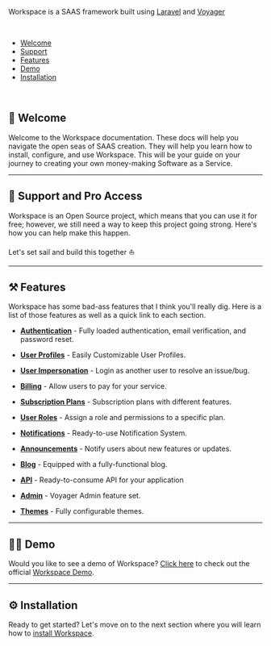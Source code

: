 Workspace is a SAAS framework built using [Laravel](https://laravel.com) and [Voyager](https://voy.in)

<br>

- [Welcome](#welcome)
- [Support](#support)
- [Features](#features)
- [Demo](#demo)
- [Installation](#installation)

<br>

<a name="welcome"></a>
## 👋 Welcome


Welcome to the Workspace documentation. These docs will help you navigate the open seas of SAAS creation. They will help you learn how to install, configure, and use Workspace. This will be your guide on your journey to creating your own money-making Software as a Service.

---

<a name="support"></a>
## 🚀 Support and Pro Access

Workspace is an Open Source project, which means that you can use it for free; however, we still need a way to keep this project going strong. Here's how you can help make this happen.

Let's set sail and build this together ⛵

---

<a name="features"></a>

## ⚒️ Features
Workspace has some bad-ass features that I think you'll really dig. Here is a list of those features as well as a quick link to each section.

- [**Authentication**](/docs/features/authentication) - Fully loaded authentication, email verification, and password reset.

- [**User Profiles**](/docs/features/user-profiles) - Easily Customizable User Profiles.

- [**User Impersonation**](/docs/features/user-impersonation) - Login as another user to resolve an issue/bug.

- [**Billing**](/docs/features/billing) - Allow users to pay for your service.

- [**Subscription Plans**](/docs/features/subscription-plans) - Subscription plans with different features.

- [**User Roles**](/docs/features/user-roles) - Assign a role and permissions to a specific plan.

- [**Notifications**](/docs/features/notifications) - Ready-to-use Notification System.

- [**Announcements**](/docs/features/announcements) - Notify users about new features or updates.

- [**Blog**](/docs/features/blog) - Equipped with a fully-functional blog.

- [**API**](/docs/features/api) - Ready-to-consume API for your application

- [**Admin**](/docs/features/admin) - Voyager Admin feature set.

- [**Themes**](/docs/features/themes) - Fully configurable themes.

---

<a name="demo"></a>
## 🏄‍♂️ Demo

Would you like to see a demo of Workspace? <a href="https://workspace.in" target="_blank">Click here</a> to check out the official <a href="https://workspace.in" target="_blank">Workspace Demo</a>.

---

<a name="installation"></a>
## ⚙️ Installation

Ready to get started? Let's move on to the next section where you will learn how to [install Workspace](/docs/installation).
